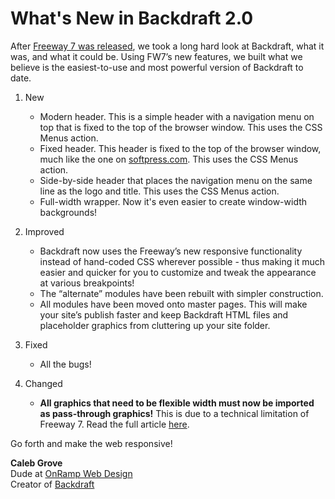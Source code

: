# What's New in Backdraft 2.0

After [Freeway 7 was released](http://www.softpress.com/freeway-pro/), we took a long hard look at Backdraft, what it was, and what it could be. Using FW7’s new features, we built what we believe is the easiest-to-use and most powerful version of Backdraft to date.

1. New

	* Modern header. This is a simple header with a navigation menu on top that is fixed to the top of the browser window. This uses the CSS Menus action.
	* Fixed header. This header is fixed to the top of the browser window, much like the one on [softpress.com](http://softpress.com). This uses the CSS Menus action.
	* Side-by-side header that places the navigation menu on the same line as the logo and title. This uses the CSS Menus action.
	* Full-width wrapper. Now it's even easier to create window-width backgrounds!

2. Improved

	* Backdraft now uses the Freeway’s new responsive functionality instead of hand-coded CSS wherever possible - thus making it much easier and quicker for you to customize and tweak the appearance at various breakpoints!
	* The “alternate” modules have been rebuilt with simpler construction.
	* All modules have been moved onto master pages. This will make your site’s publish faster and keep Backdraft HTML files and placeholder graphics from cluttering up your site folder.

3. Fixed

	* All the bugs!

4. Changed

	* **All graphics that need to be flexible width must now be imported as pass-through graphics!** This is due to a technical limitation of Freeway 7. Read the full article [here](flexible-graphics.html).

Go forth and make the web responsive!

**Caleb Grove**  
Dude at [OnRamp Web Design](http://onrampwebdesign.com)  
Creator of [Backdraft](http://getbackdraft.com)
